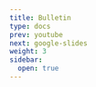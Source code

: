 ```yaml
---
title: Bulletin
type: docs
prev: youtube
next: google-slides
weight: 3
sidebar:
  open: true
---
```


